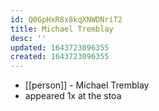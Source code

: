 ```yaml
---
id: Q0GpHxR8x8kqXNWDNriT2
title: Michael Tremblay
desc: ''
updated: 1643723096355
created: 1643723096355
---
```



- [[person]] - Michael Tremblay
- appeared 1x at the stoa
